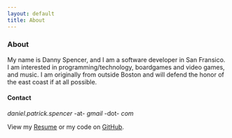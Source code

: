 ```yaml
---
layout: default
title: About
---
```


### About

My name is Danny Spencer, and I am a software developer in San Fransico. I am interested in programming/technology, boardgames and video games, and music. I am originally from outside Boston and will defend the honor of the east coast if at all possible.

#### Contact 

_daniel.patrick.spencer_ -at- _gmail_ -dot- _com_

View my [Resume](/Daniel_Spencer_Resume.pdf) or my code on [GitHub](https://github.com/indspenceable/).